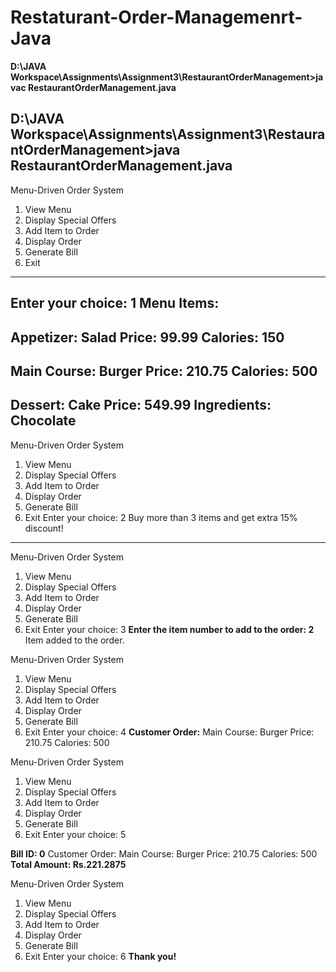 # Restaturant-Order-Managemenrt-Java



**D:\JAVA Workspace\Assignments\Assignment3\RestaurantOrderManagement>javac RestaurantOrderManagement.java**

D:\JAVA Workspace\Assignments\Assignment3\RestaurantOrderManagement>java RestaurantOrderManagement.java
--------------------------------------
Menu-Driven Order System
1. View Menu
2. Display Special Offers
3. Add Item to Order
4. Display Order
5. Generate Bill
6. Exit
--------------------------------------
Enter your choice: 1
Menu Items:
--------------------------------------
Appetizer: Salad
Price: 99.99
Calories: 150
--------------
Main Course: Burger
Price: 210.75
Calories: 500
--------------
Dessert: Cake
Price: 549.99
Ingredients: Chocolate
--------------------------------------
Menu-Driven Order System
1. View Menu
2. Display Special Offers
3. Add Item to Order
4. Display Order
5. Generate Bill
6. Exit
Enter your choice: 2
Buy more than 3 items and get extra 15% discount!
--------------------------------------
Menu-Driven Order System
1. View Menu
2. Display Special Offers
3. Add Item to Order
4. Display Order
5. Generate Bill
6. Exit
Enter your choice: 3
**Enter the item number to add to the order: 2**
Item added to the order.

Menu-Driven Order System
1. View Menu
2. Display Special Offers
3. Add Item to Order
4. Display Order
5. Generate Bill
6. Exit
Enter your choice: 4
**Customer Order:**
Main Course: Burger
Price: 210.75
Calories: 500

Menu-Driven Order System
1. View Menu
2. Display Special Offers
3. Add Item to Order
4. Display Order
5. Generate Bill
6. Exit
Enter your choice: 5

**Bill ID: 0**
Customer Order: 
Main Course: Burger
Price: 210.75
Calories: 500
**Total Amount: Rs.221.2875**

Menu-Driven Order System
1. View Menu
2. Display Special Offers
3. Add Item to Order
4. Display Order
5. Generate Bill
6. Exit
Enter your choice: 6
**Thank you!**

